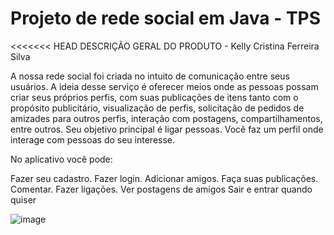 # Projeto de rede social em Java - TPS

<<<<<<< HEAD
DESCRIÇÃO GERAL DO PRODUTO - Kelly Cristina Ferreira Silva

A nossa rede social foi criada no intuito de comunicação entre seus usuários. 
A ideia desse serviço é oferecer meios onde as pessoas possam criar seus próprios perfis, com suas publicações de itens
tanto com o propósito publicitário, visualização de perfis, solicitação de pedidos de amizades para outros perfis, interação com postagens,
compartilhamentos, entre outros. Seu objetivo principal é ligar pessoas. Você faz um perfil onde interage com pessoas do seu interesse.

No aplicativo você pode:

Fazer seu cadastro.
Fazer login.
Adicionar amigos.
Faça suas publicações.
Comentar.
Fazer ligações.
Ver postagens de amigos
Sair e entrar quando quiser

![image](https://user-images.githubusercontent.com/112567643/207685975-89c960a2-f47b-4f90-94a3-0cc54f4d7a33.png)

